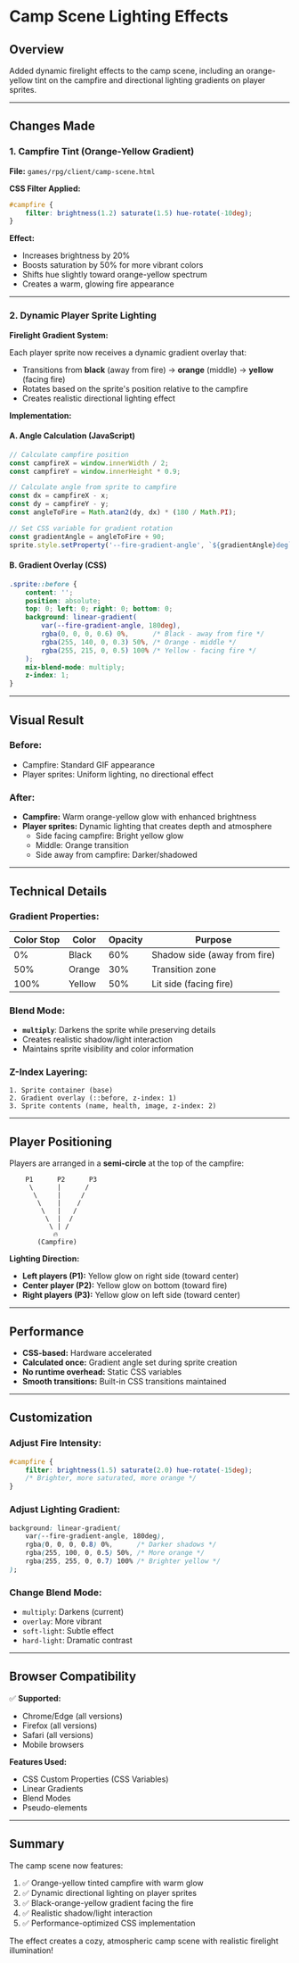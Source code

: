 # Camp Scene Lighting Effects

## Overview
Added dynamic firelight effects to the camp scene, including an orange-yellow tint on the campfire and directional lighting gradients on player sprites.

---

## Changes Made

### 1. Campfire Tint (Orange-Yellow Gradient)

**File:** `games/rpg/client/camp-scene.html`

**CSS Filter Applied:**
```css
#campfire {
    filter: brightness(1.2) saturate(1.5) hue-rotate(-10deg);
}
```

**Effect:**
- Increases brightness by 20%
- Boosts saturation by 50% for more vibrant colors
- Shifts hue slightly toward orange-yellow spectrum
- Creates a warm, glowing fire appearance

---

### 2. Dynamic Player Sprite Lighting

**Firelight Gradient System:**

Each player sprite now receives a dynamic gradient overlay that:
- Transitions from **black** (away from fire) → **orange** (middle) → **yellow** (facing fire)
- Rotates based on the sprite's position relative to the campfire
- Creates realistic directional lighting effect

**Implementation:**

#### A. Angle Calculation (JavaScript)
```javascript
// Calculate campfire position
const campfireX = window.innerWidth / 2;
const campfireY = window.innerHeight * 0.9;

// Calculate angle from sprite to campfire
const dx = campfireX - x;
const dy = campfireY - y;
const angleToFire = Math.atan2(dy, dx) * (180 / Math.PI);

// Set CSS variable for gradient rotation
const gradientAngle = angleToFire + 90;
sprite.style.setProperty('--fire-gradient-angle', `${gradientAngle}deg`);
```

#### B. Gradient Overlay (CSS)
```css
.sprite::before {
    content: '';
    position: absolute;
    top: 0; left: 0; right: 0; bottom: 0;
    background: linear-gradient(
        var(--fire-gradient-angle, 180deg),
        rgba(0, 0, 0, 0.6) 0%,      /* Black - away from fire */
        rgba(255, 140, 0, 0.3) 50%, /* Orange - middle */
        rgba(255, 215, 0, 0.5) 100% /* Yellow - facing fire */
    );
    mix-blend-mode: multiply;
    z-index: 1;
}
```

---

## Visual Result

### Before:
- Campfire: Standard GIF appearance
- Player sprites: Uniform lighting, no directional effect

### After:
- **Campfire:** Warm orange-yellow glow with enhanced brightness
- **Player sprites:** Dynamic lighting that creates depth and atmosphere
  - Side facing campfire: Bright yellow glow
  - Middle: Orange transition
  - Side away from campfire: Darker/shadowed

---

## Technical Details

### Gradient Properties:

| Color Stop | Color | Opacity | Purpose |
|------------|-------|---------|---------|
| 0% | Black | 60% | Shadow side (away from fire) |
| 50% | Orange | 30% | Transition zone |
| 100% | Yellow | 50% | Lit side (facing fire) |

### Blend Mode:
- **`multiply`**: Darkens the sprite while preserving details
- Creates realistic shadow/light interaction
- Maintains sprite visibility and color information

### Z-Index Layering:
```
1. Sprite container (base)
2. Gradient overlay (::before, z-index: 1)
3. Sprite contents (name, health, image, z-index: 2)
```

---

## Player Positioning

Players are arranged in a **semi-circle** at the top of the campfire:

```
    P1      P2      P3
     \      |      /
      \     |     /
       \    |    /
        \   |   /
         \  |  /
          \ | /
           🔥
       (Campfire)
```

**Lighting Direction:**
- **Left players (P1):** Yellow glow on right side (toward center)
- **Center player (P2):** Yellow glow on bottom (toward fire)
- **Right players (P3):** Yellow glow on left side (toward center)

---

## Performance

- **CSS-based:** Hardware accelerated
- **Calculated once:** Gradient angle set during sprite creation
- **No runtime overhead:** Static CSS variables
- **Smooth transitions:** Built-in CSS transitions maintained

---

## Customization

### Adjust Fire Intensity:
```css
#campfire {
    filter: brightness(1.5) saturate(2.0) hue-rotate(-15deg);
    /* Brighter, more saturated, more orange */
}
```

### Adjust Lighting Gradient:
```css
background: linear-gradient(
    var(--fire-gradient-angle, 180deg),
    rgba(0, 0, 0, 0.8) 0%,      /* Darker shadows */
    rgba(255, 100, 0, 0.5) 50%, /* More orange */
    rgba(255, 255, 0, 0.7) 100% /* Brighter yellow */
);
```

### Change Blend Mode:
- `multiply`: Darkens (current)
- `overlay`: More vibrant
- `soft-light`: Subtle effect
- `hard-light`: Dramatic contrast

---

## Browser Compatibility

✅ **Supported:**
- Chrome/Edge (all versions)
- Firefox (all versions)
- Safari (all versions)
- Mobile browsers

**Features Used:**
- CSS Custom Properties (CSS Variables)
- Linear Gradients
- Blend Modes
- Pseudo-elements

---

## Summary

The camp scene now features:
1. ✅ Orange-yellow tinted campfire with warm glow
2. ✅ Dynamic directional lighting on player sprites
3. ✅ Black-orange-yellow gradient facing the fire
4. ✅ Realistic shadow/light interaction
5. ✅ Performance-optimized CSS implementation

The effect creates a cozy, atmospheric camp scene with realistic firelight illumination!

